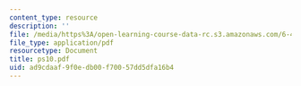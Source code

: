 ```yaml
---
content_type: resource
description: ''
file: /media/https%3A/open-learning-course-data-rc.s3.amazonaws.com/6-432-stochastic-processes-detection-and-estimation-spring-2004/ad9cdaaf9f0edb00f70057dd5dfa16b4_ps10.pdf
file_type: application/pdf
resourcetype: Document
title: ps10.pdf
uid: ad9cdaaf-9f0e-db00-f700-57dd5dfa16b4
---
```

